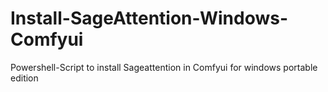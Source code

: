 # Install-SageAttention-Windows-Comfyui
Powershell-Script to install Sageattention in Comfyui for windows portable edition
